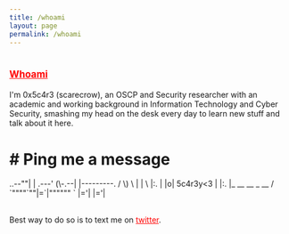 ```yaml
---
title: /whoami
layout: page
permalink: /whoami
---
```

# <span style="color:red;font-size:17px;"><ins><b>Whoami</b></ins></span>

I'm 0x5c4r3 (scarecrow), an OSCP and Security researcher with an academic and working background in Information Technology and Cyber Security, smashing my head on the desk every day to learn new stuff and talk about it here.<br/>

<script src="https://www.hackthebox.eu/badge/144238"></script>

<h1><b># Ping me a message</b></h1>
<p>
                     ..--""|
                     | .---'
               (\-.--| |---------.
              / \) \ | |          \
              |:.  | |o| 5c4r3y<3  |
              |:.  |_ __  __ _  __ /
              `""""`""|=`|""""""  `
                      |='|
                      |='|
</p>
<br/>
<p style="display:inline;"><div>Best way to do so is to text me on <a style="color:red;display:inline;" href="https://twitter.com/iamscarecrow1">twitter</a>.</div></p>
